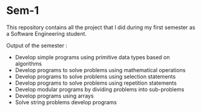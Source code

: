 # Sem-1

This repository contains all the project that I did during my first semester as a Software Engineering student.

Output of the semester : 
+	Develop simple programs using primitive data types based on algorithms
+	Develop programs to solve problems using mathematical operations
+	Develop programs to solve problems using selection statements
+	Develop programs to solve problems using repetition statements
+	Develop modular programs by dividing problems into sub-problems
+	Develop programs using arrays
+	Solve string problems develop programs 
